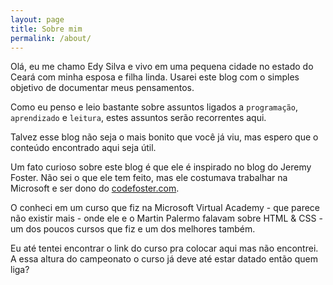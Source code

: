 ```yaml
---
layout: page
title: Sobre mim
permalink: /about/
---
```


Olá, eu me chamo Edy Silva e vivo em uma pequena cidade no estado do Ceará com minha esposa e filha linda. Usarei este
blog com o simples objetivo de documentar meus pensamentos.

Como eu penso e leio bastante sobre assuntos ligados a `programação`, `aprendizado` e `leitura`, estes assuntos serão
recorrentes aqui.

Talvez esse blog não seja o mais bonito que você já viu, mas espero que o conteúdo encontrado aqui seja útil.

Um fato curioso sobre este blog é que ele é inspirado no blog do Jeremy Foster. Não sei o que ele tem feito, mas ele
costumava trabalhar na Microsoft e ser dono do [codefoster.com](http://codefoster.com).

O conheci em um curso que fiz na Microsoft Virtual Academy - que parece não existir mais - onde ele e o Martin Palermo falavam sobre HTML & CSS - um dos
poucos cursos que fiz e um dos melhores também.

Eu até tentei encontrar o link do curso pra colocar aqui mas não encontrei. A essa altura do campeonato o curso já deve até estar datado então quem liga?
